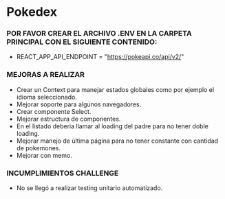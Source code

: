 # Pokedex 

### POR FAVOR CREAR EL ARCHIVO .ENV EN LA CARPETA PRINCIPAL CON EL SIGUIENTE CONTENIDO:
* REACT_APP_API_ENDPOINT = "https://pokeapi.co/api/v2/"
  

### MEJORAS A REALIZAR
  * Crear un Context para manejar estados globales como por ejemplo el idioma seleccionado.
  * Mejorar soporte para algunos navegadores.
  * Crear componente Select.
  * Mejorar estructura de componentes. 
  * En el listado deberia llamar al loading del padre para no tener doble loading.
  * Mejorar manejo de última página para no tener constante con cantidad de pokemones.
  * Mejorar con memo.


### INCUMPLIMIENTOS CHALLENGE
  * No se llegó a realizar testing unitario automatizado.